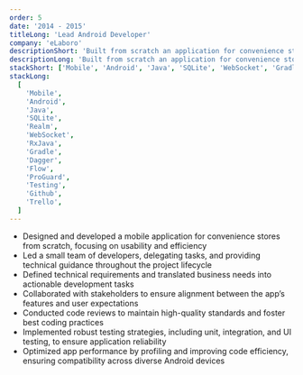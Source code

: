 ```yaml
---
order: 5
date: '2014 - 2015'
titleLong: 'Lead Android Developer'
company: 'eLaboro'
descriptionShort: 'Built from scratch an application for convenience stores, focusing on delivering a user-friendly and efficient solution tailored to their needs. This was my first experience leading a small team'
descriptionLong: 'Built from scratch an application for convenience stores, focusing on delivering a user-friendly and efficient solution tailored to their needs. Took ownership of the entire development lifecycle, from architecture and design to implementation and deployment. This was my first experience leading a small team, where I provided guidance, delegated tasks, and ensured the project’s timely delivery'
stackShort: ['Mobile', 'Android', 'Java', 'SQLite', 'WebSocket', 'Gradle', 'ProGuard', 'Testing', 'Github', 'Trello']
stackLong:
  [
    'Mobile',
    'Android',
    'Java',
    'SQLite',
    'Realm',
    'WebSocket',
    'RxJava',
    'Gradle',
    'Dagger',
    'Flow',
    'ProGuard',
    'Testing',
    'Github',
    'Trello',
  ]
---
```


<p>
  <ul>
    <li><span class="text-gray-50">Designed and developed</span> a mobile application for convenience stores from scratch, focusing on usability and efficiency</li>
    <li><span class="text-gray-50">Led a small team</span> of developers, delegating tasks, and providing technical guidance throughout the project lifecycle</li>
    <li><span class="text-gray-50">Defined technical requirements</span> and translated business needs into actionable development tasks</li>
    <li><span class="text-gray-50">Collaborated with stakeholders</span> to ensure alignment between the app’s features and user expectations</li>
    <li><span class="text-gray-50">Conducted code reviews</span> to maintain high-quality standards and foster best coding practices</li>
    <li><span class="text-gray-50">Implemented robust testing strategies</span>, including unit, integration, and UI testing, to ensure application reliability</li>
    <li><span class="text-gray-50">Optimized app performance</span> by profiling and improving code efficiency, ensuring compatibility across diverse Android devices</li>
  </ul>
</p>
